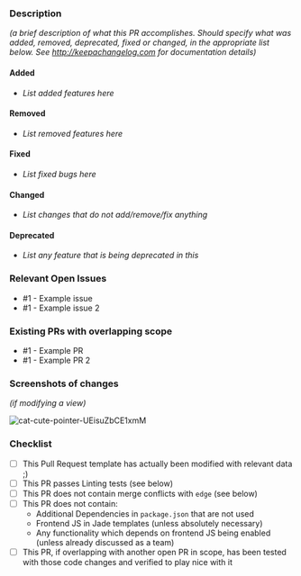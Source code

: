 ### Description

*(a brief description of what this PR accomplishes. Should specify what was added, removed, deprecated, fixed or changed, in the appropriate list below. See http://keepachangelog.com for documentation details)*

#### Added

- *List added features here*

#### Removed

- *List removed features here*

#### Fixed

- *List fixed bugs here*

#### Changed

- *List changes that do not add/remove/fix anything*

#### Deprecated

- *List any feature that is being deprecated in this*

### Relevant Open Issues

- #1 - Example issue
- #1 - Example issue 2


### Existing PRs with overlapping scope

- #1 - Example PR
- #1 - Example PR 2

### Screenshots of changes

*(if modifying a view)*

![cat-cute-pointer-UEisuZbCE1xmM](https://media1.giphy.com/media/UEisuZbCE1xmM/giphy.gif)

### Checklist

- [ ] This Pull Request template has actually been modified with relevant data ;)
- [ ] This PR passes Linting tests (see below)
- [ ] This PR does not contain merge conflicts with `edge` (see below)
- [ ] This PR does not contain:
  - Additional Dependencies in `package.json` that are not used
  - Frontend JS in Jade templates (unless absolutely necessary)
  - Any functionality which depends on frontend JS being enabled (unless already discussed as a team)
- [ ] This PR, if overlapping with another open PR in scope, has been tested with those code changes and verified to play nice with it
